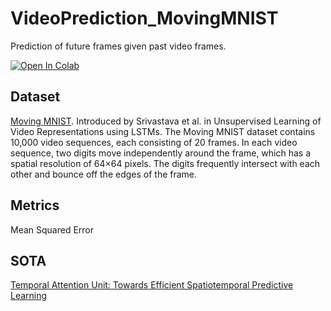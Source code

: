# VideoPrediction_MovingMNIST

Prediction of future frames given past video frames.

[![Open In Colab](https://colab.research.google.com/assets/colab-badge.svg)](https://colab.research.google.com/github/Silver0x10/VideoPrediction_MovingMNIST/blob/main/notebooks/VideoPredictionMovingMNIST.ipynb)  

## Dataset 
[Moving MNIST](https://paperswithcode.com/dataset/moving-mnist). Introduced by Srivastava et al. in Unsupervised Learning of Video Representations using LSTMs. The Moving MNIST dataset contains 10,000 video sequences, each consisting of 20 frames. In each video sequence, two digits move independently around the frame, which has a spatial resolution of 64×64 pixels. The digits frequently intersect with each other and bounce off the edges of the frame. 

## Metrics 
Mean Squared Error

## SOTA
[Temporal Attention Unit: Towards Efficient Spatiotemporal Predictive Learning](https://paperswithcode.com/paper/temporal-attention-unit-towards-efficient)
